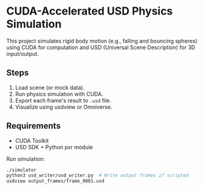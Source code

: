# CUDA-Accelerated USD Physics Simulation

This project simulates rigid body motion (e.g., falling and bouncing spheres) using CUDA for computation and USD (Universal Scene Description) for 3D input/output.

## Steps
1. Load scene (or mock data).
2. Run physics simulation with CUDA.
3. Export each frame's result to `.usd` file.
4. Visualize using usdview or Omniverse.

## Requirements
- CUDA Toolkit
- USD SDK + Python pxr module

Run simulation:
```bash
./simulator
python3 usd_writer/usd_writer.py  # Write output frames if scripted
usdview output_frames/frame_0001.usd
```
